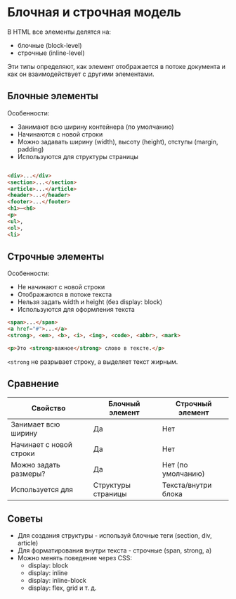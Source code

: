 # Блочная и строчная модель #

В HTML все элементы делятся на:

* блочные (block-level)
* строчные (inline-level)

Эти типы определяют, как элемент отображается в потоке документа и как он взаимодействует с другими элементами.

## Блочные элементы ##

Особенности:

* Занимают всю ширину контейнера (по умолчанию)
* Начинаются с новой строки
* Можно задавать ширину (width), высоту (height), отступы (margin, padding)
* Используются для структуры страницы

````html

<div>...</div>
<section>...</section>
<article>...</article>
<header>...</header>
<footer>...</footer>
<h1>–<h6>
<p>
<ul>,
<ol>,
<li>
````

## Строчные элементы ##

Особенности:

* Не начинают с новой строки
* Отображаются в потоке текста
* Нельзя задать width и height (без display: block)
* Используются для оформления текста

````html
<span>...</span>
<a href="#">...</a>
<strong>, <em>, <b>, <i>, <img>, <code>, <abbr>, <mark>
````

````html
<p>Это <strong>важное</strong> слово в тексте.</p>
````

`<strong` не разрывает строку, а выделяет текст жирным.

## Сравнение ##

| Свойство                | Блочный элемент    | Строчный элемент    |
|-------------------------|--------------------|---------------------|
| Занимает всю ширину     | Да                 | Нет                 |
| Начинает с новой строки | Да                 | Нет                 |
| Можно задать размеры?   | Да                 | Нет (по умолчанию)  |
| Используется для        | Структуры страницы | Текста/внутри блока |

## Советы ##

* Для создания структуры - используй блочные теги (section, div, article)
* Для форматирования внутри текста - строчные (span, strong, a)
* Можно менять поведение через CSS:
  * display: block
  * display: inline
  * display: inline-block
  * display: flex, grid и т. д.
